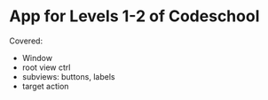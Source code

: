 # App for Levels 1-2 of Codeschool

Covered:

- Window
- root view ctrl
- subviews: buttons, labels
- target action

